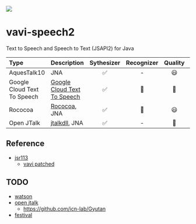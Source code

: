 [![](https://jitpack.io/v/umjammer/vavi-speech2.svg)](https://jitpack.io/#umjammer/vavi-speech2)

# vavi-speech2

Text to Speech and Speech to Text (JSAPI2) for Java

| **Type** | **Description** | **Sythesizer** | **Recognizer** | **Quality** | **Comment** |
|:---------|:----------------|:---------:|:--------------:|:-----------:|:------------|
| AquesTalk10 | JNA | ✅ |  - | 😃 | |
| Google Cloud Text To Speech | [Google Cloud Text To Speech](https://cloud.google.com/text-to-speech/docs/quickstart-client-libraries) | ✅ | 🚧 | 👑 | |
| Rococoa | [Rococoa](https://github.com/iterate-ch/rococoa/blob/d5fdd3b884d5f044bc0b168aff66e5f52a014da8/rococoa/rococoa-contrib/src/test/java/org/rococoa/contrib/appkit/NSSpeechSynthesizerTest.java), JNA | ✅ | 🚫 | 😃 | |
| Open JTalk | [jtalkdll](https://github.com/rosmarinus/jtalkdll), JNA | ✅ | - | 💩 | |

## Reference

 * [jsr113](https://github.com/JVoiceXML/jsapi)
   * [vavi patched](https://github.com/umjammer/jsapi)

## TODO

 * [watson](https://www.ibm.com/watson/jp-ja/developercloud/text-to-speech.html)
 * [open jtalk](http://open-jtalk.sourceforge.net/)
   * https://github.com/icn-lab/Gyutan
 * [festival](https://github.com/festvox/festival)